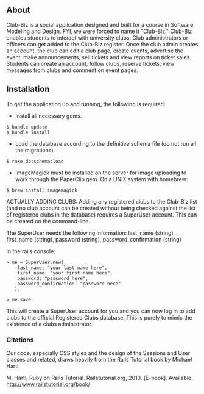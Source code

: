 ## About

Club-Biz is a social application designed and built for a course in Software Modeling and Design. FYI, we were forced to name it "Club-Biz." Club-Biz enables students to interact with university clubs. Club administrators or officers can get added to the Club-Biz register. Once the club admin creates an account, the club can edit a club page, create events, advertise the event, make announcements, sell tickets and view reports on ticket sales. Students can create an account, follow clubs, reserve tickets, view messages from clubs and comment on event pages.

## Installation

To get the application up and running, the following is required:

* Install all necessary gems.
```
$ bundle update
$ bundle install 
```

* Load the database according to the definitive schema file (do not run all the migrations).
```
$ rake db:schema:load
```

* ImageMagick must be installed on the server for image uploading to work through the PaperClip gem. On a UNIX system with homebrew: 
```
$ brew install imagemagick
```

ACTUALLY ADDING CLUBS: Adding any registered clubs to the Club-Biz list (and no club account can be created without being checked against the list of registered clubs in the database) requires a SuperUser account. This can be created on the command-line.

The SuperUser needs the following information: 
last_name (string), first_name (string), password (string), password_confirmation (string)

In the rails console:
```
> me = SuperUser.new( 
	last_name: "your last name here", 
	first_name: "your first name here", 
	password: "password here", 
	password_confirmation: "password here"
   ).

> me.save
```

This will create a SuperUser account for you and you can now log in to add clubs to the official Registered Clubs database. This is purely to mimic the existence of a clubs administrator.

### Citations

Our code, especially CSS styles and the design of the Sessions and User classes and related, draws heavily from the Rails Tutorial book by Michael Hartl.

M. Hartl, Ruby on Rails Tutorial. Railstutorial.org, 2013. [E-book]. Available:
http://www.railstutorial.org/book/
